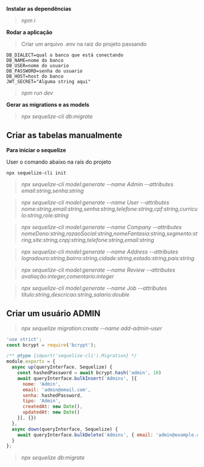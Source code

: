**Instalar as dependências**

> _npm i_

**Rodar a aplicação**

> Criar um arquivo .env na raiz do projeto passando
```
DB_DIALECT=qual o banco que está conectando
DB_NAME=nome do banco
DB_USER=nome do usuario
DB_PASSWORD=senha do usuario
DB_HOST=host do banco
JWT_SECRET="Alguma string aqui"
```
> _npm run dev_

**Gerar as migrations e as models**

> _npx sequelize-cli db:migrate_

## Criar as tabelas manualmente

**Para iniciar o sequelize**

User o comando abaixo na raís do projeto

<code>npx sequelize-cli init</code>

> _npx sequelize-cli model:generate --name Admin --attributes email:string,senha:string_

> _npx sequelize-cli model:generate --name User --attributes nome:string,email:string,senha:string,telefone:string,cpf:string,curriculo:string,role:string_

> _npx sequelize-cli model:generate --name Company --attributes nomeDono:string,razaoSocial:string,nomeFantasia:string,segmento:string,site:string,cnpj:string,telefone:string,email:string_

> _npx sequelize-cli model:generate --name Address --attributes logradouro:string,bairro:string,cidade:string,estado:string,pais:string_

> _npx sequelize-cli model:generate --name Review --attributes avaliação:integer,comentario:integer_

> _npx sequelize-cli model:generate --name Job --attributes titulo:string,descricao:string,salario:double_

## Criar um usuário ADMIN

> _npx sequelize migration:create --name add-admin-user_
```javascript
'use strict';
const bcrypt = require('bcrypt');

/** @type {import('sequelize-cli').Migration} */
module.exports = {
  async up(queryInterface, Sequelize) {
    const hashedPassword = await bcrypt.hash('admin', 10)
    await queryInterface.bulkInsert('Admins', [{
      nome: 'Admin',
      email: 'admin@email.com',
      senha: hashedPassword,
      tipo: 'Admin',
      createdAt: new Date(),
      updatedAt: new Date()
    }], {})
  },
  async down(queryInterface, Sequelize) {
    await queryInterface.bulkDelete('Admins', { email: 'admin@example.com' }, {});
  }
};

```
> _npx sequelize db:migrate_
